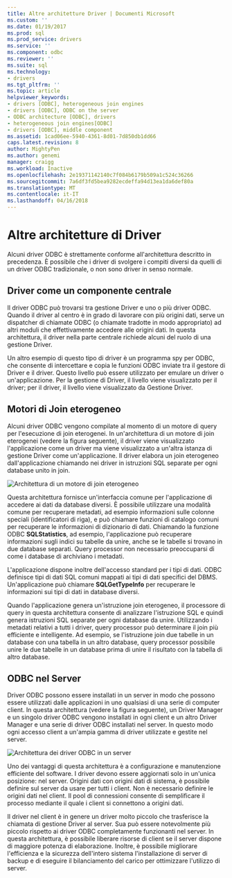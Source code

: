 ```yaml
---
title: Altre architetture Driver | Documenti Microsoft
ms.custom: ''
ms.date: 01/19/2017
ms.prod: sql
ms.prod_service: drivers
ms.service: ''
ms.component: odbc
ms.reviewer: ''
ms.suite: sql
ms.technology:
- drivers
ms.tgt_pltfrm: ''
ms.topic: article
helpviewer_keywords:
- drivers [ODBC], heterogeneous join engines
- drivers [ODBC], ODBC on the server
- ODBC architecture [ODBC], drivers
- heterogeneous join engines[ODBC]
- drivers [ODBC], middle component
ms.assetid: 1cad06ee-5940-4361-8d01-7d850db1dd66
caps.latest.revision: 8
author: MightyPen
ms.author: genemi
manager: craigg
ms.workload: Inactive
ms.openlocfilehash: 2e19371142140c7f084b6179b509a1c524c36266
ms.sourcegitcommit: 7a6df3fd5bea9282ecdeffa94d13ea1da6def80a
ms.translationtype: MT
ms.contentlocale: it-IT
ms.lasthandoff: 04/16/2018
---
```

# <a name="other-driver-architectures"></a>Altre architetture di Driver
Alcuni driver ODBC è strettamente conforme all'architettura descritto in precedenza. È possibile che i driver di svolgere i compiti diversi da quelli di un driver ODBC tradizionale, o non sono driver in senso normale.  
  
## <a name="driver-as-a-middle-component"></a>Driver come un componente centrale  
 Il driver ODBC può trovarsi tra gestione Driver e uno o più driver ODBC. Quando il driver al centro è in grado di lavorare con più origini dati, serve un dispatcher di chiamate ODBC (o chiamate tradotte in modo appropriato) ad altri moduli che effettivamente accedere alle origini dati. In questa architettura, il driver nella parte centrale richiede alcuni del ruolo di una gestione Driver.  
  
 Un altro esempio di questo tipo di driver è un programma spy per ODBC, che consente di intercettare e copia le funzioni ODBC inviate tra il gestore di Driver e il driver. Questo livello può essere utilizzato per emulare un driver o un'applicazione. Per la gestione di Driver, il livello viene visualizzato per il driver; per il driver, il livello viene visualizzato da Gestione Driver.  
  
## <a name="heterogeneous-join-engines"></a>Motori di Join eterogeneo  
 Alcuni driver ODBC vengono compilate al momento di un motore di query per l'esecuzione di join eterogenei. In un'architettura di un motore di join eterogenei (vedere la figura seguente), il driver viene visualizzato l'applicazione come un driver ma viene visualizzato a un'altra istanza di gestione Driver come un'applicazione. Il driver elabora un join eterogeneo dall'applicazione chiamando nei driver in istruzioni SQL separate per ogni database unito in join.  
  
 ![Architettura di un motore di join eterogeneo](../../odbc/reference/media/fig3-4.gif "fig3-4")  
  
 Questa architettura fornisce un'interfaccia comune per l'applicazione di accedere ai dati da database diversi. È possibile utilizzare una modalità comune per recuperare metadati, ad esempio informazioni sulle colonne speciali (identificatori di riga), e può chiamare funzioni di catalogo comuni per recuperare le informazioni di dizionario di dati. Chiamando la funzione ODBC **SQLStatistics**, ad esempio, l'applicazione può recuperare informazioni sugli indici su tabelle da unire, anche se le tabelle si trovano in due database separati. Query processor non necessario preoccuparsi di come i database di archiviano i metadati.  
  
 L'applicazione dispone inoltre dell'accesso standard per i tipi di dati. ODBC definisce tipi di dati SQL comuni mappati ai tipi di dati specifici del DBMS. Un'applicazione può chiamare **SQLGetTypeInfo** per recuperare le informazioni sui tipi di dati in database diversi.  
  
 Quando l'applicazione genera un'istruzione join eterogeneo, il processore di query in questa architettura consente di analizzare l'istruzione SQL e quindi genera istruzioni SQL separate per ogni database da unire. Utilizzando i metadati relativi a tutti i driver, query processor può determinare il join più efficiente e intelligente. Ad esempio, se l'istruzione join due tabelle in un database con una tabella in un altro database, query processor possibile unire le due tabelle in un database prima di unire il risultato con la tabella di altro database.  
  
## <a name="odbc-on-the-server"></a>ODBC nel Server  
 Driver ODBC possono essere installati in un server in modo che possono essere utilizzati dalle applicazioni in uno qualsiasi di una serie di computer client. In questa architettura (vedere la figura seguente), un Driver Manager e un singolo driver ODBC vengono installati in ogni client e un altro Driver Manager e una serie di driver ODBC installati nel server. In questo modo ogni accesso client a un'ampia gamma di driver utilizzate e gestite nel server.  
  
 ![Architettura dei driver ODBC in un server](../../odbc/reference/media/fig3-5.gif "FIG3 5")  
  
 Uno dei vantaggi di questa architettura è a configurazione e manutenzione efficiente del software. I driver devono essere aggiornati solo in un'unica posizione: nel server. Origini dati con origini dati di sistema, è possibile definire sul server da usare per tutti i client. Non è necessario definire le origini dati nel client. Il pool di connessioni consente di semplificare il processo mediante il quale i client si connettono a origini dati.  
  
 Il driver nel client è in genere un driver molto piccolo che trasferisce la chiamata di gestione Driver al server. Sua può essere notevolmente più piccolo rispetto ai driver ODBC completamente funzionanti nel server. In questa architettura, è possibile liberare risorse di client se il server dispone di maggiore potenza di elaborazione. Inoltre, è possibile migliorare l'efficienza e la sicurezza dell'intero sistema l'installazione di server di backup e di eseguire il bilanciamento del carico per ottimizzare l'utilizzo di server.
